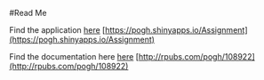 #Read Me

Find the application [here](https://pogh.shinyapps.io/Assignment) [https://pogh.shinyapps.io/Assignment](https://pogh.shinyapps.io/Assignment)

Find the documentation here [here](http://rpubs.com/pogh/108912) [http://rpubs.com/pogh/108922](http://rpubs.com/pogh/108922)



